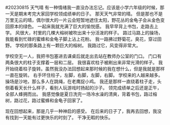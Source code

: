 #20230815 天气晴
有一种情绪我一直没办法忘记。应该是小学六年级的时候，那一天是期末考完大家回学校领成绩单的日子。
那天天气非常的晴。
但是那也不是万里无云的晴，偶尔很大的一片云会短暂地遮住太阳，野花丛的金龟子会从金色变回原本的绿色。
一起床我就充满了巨大的愉悦感。
我早早背上书包，走路去上学。
风很大，村里的几棵大榕树被吹出来十分活泼的样子。
路过马路上的操场，我能看到忙碌的蜜蜂和金龟子脚上沾上花粉。
我一路拂过野菊花，臭花，穿过田野。
学校的那条路上有一颗巨大的榕树。
我路过它，风变得非常大。

学校空无一人，我把书包塞进去课桌后就走出去站在教师办公室的门口。
门口有两条很大的柱子支撑着一层和二层。
我很喜欢柱子被刷出来非常光滑的样子。
我开始绕着柱子旋转。虽然我没办法回想起来那时候的我在想什么，但是我就是那样一直在旋转。
右手环住柱子，左脚，右脚，左脚，右脚。
学校来的人越来越多。
操场是沙地，那么多人在跳绳，在老鹰捉小鸡。
我还是那样一直绕着柱子走，头侧着看天长什么样子，看别人玩游戏时扬起的沙子。
领完成绩单之后还是正午，全部人蜂拥而出。
我感觉像是夏日洗完一场冷水澡的清爽，背着书包，路过榕树，路过花，路过蜜蜂和金龟子回家了。

现在回想起来，那是几乎一种神启的感受。
在后来的日子了，我再去回想，我没有找到一天能有过更快乐的时刻了。
干净无暇的快乐。
